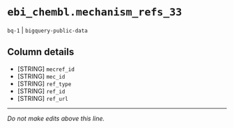 # `ebi_chembl.mechanism_refs_33`
`bq-1` | `bigquery-public-data`

## Column details
* [STRING]    `mecref_id`
* [STRING]    `mec_id`
* [STRING]    `ref_type`
* [STRING]    `ref_id`
* [STRING]    `ref_url`

-------------------------------------------------------------------------------
*Do not make edits above this line.*
